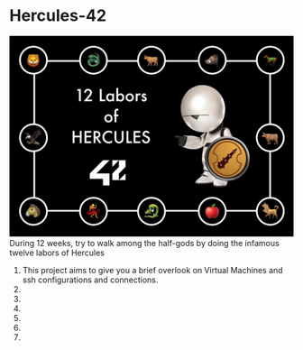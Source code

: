 # Hercules-42
![Hercules-42](https://github.com/bgoncharov/Hercules-42/blob/master/Hercules.jpg)
During 12 weeks, try to walk among the half-gods by doing the infamous twelve labors of Hercules

1. This project aims to give you a brief overlook on Virtual Machines and ssh configurations and connections.
2.
3.
4.
5.
6.
7.
